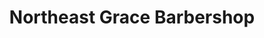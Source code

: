 ---
title: "Northeast Grace Barbershop"
url: /philadelphia/northeast-grace-barbershop/
shop: Friseur
---